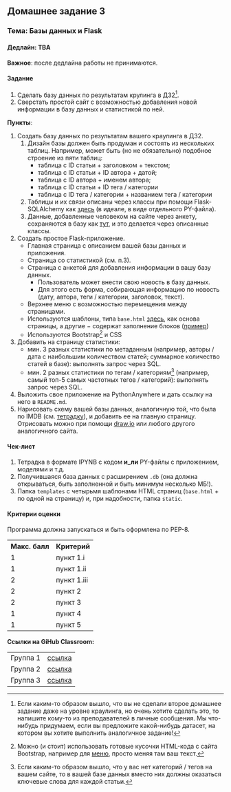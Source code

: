 ## Домашнее задание 3

### **Тема: Базы данных и Flask**

#### **Дедлайн**: TBA

**Важное**: после дедлайна работы не принимаются.

#### **Задание**
1. Cделать базу данных по результатам крулинга в ДЗ2[^1].
2. Сверстать простой сайт с возможностью добавления новой информации в базу данных и статистикой по ней.

**Пункты**:
1. Создать базу данных по результатам вашего краулинга в ДЗ2.
    1. Дизайн базы должен быть продуман и состоять из нескольких таблиц. Например, может быть (но не обязательно) подобное строение из пяти таблиц:
        - таблица с ID статьи + заголовком + текстом;
        - таблица с ID статьи + ID автора + датой;
        - таблица с ID автора + именем автора;
        - таблица с ID статьи + ID тега / категории
        - таблица с ID тега / категории + названием тега / категории
    2. Таблицы и их связи описаны через классы при помощи Flask-SQLAlchemy как [здесь](https://github.com/hse-ling-python/imdb-site-example/blob/main/models.py) (в идеале, в виде отдельного PY-файла).
    3. Данные, добавленные человеком на сайте через анкету, сохраняются в базу как [тут](https://github.com/hse-ling-python/seminars/blob/master/flask_applications/flask_db_queries_2024.ipynb), и это делается через описанные классы.
2. Создать простое Flask-приложение.
    - Главная страница с описанием вашей базы данных и приложения.
    - Страница со статистикой (см. п.3).
    - Страница с анкетой для добавления информации в вашу базу данных.
        - Пользователь может внести свою новость в базу данных.
        - Для этого есть форма, собирающая информацию по новость (дату, автора, теги / категории, заголовок, текст).
    - Верхнее меню с возможностью перемещения между страницами.
    - Используются шаблоны, типа `base.html` [здесь](https://github.com/hse-ling-python/imdb-site-example/blob/main/templates/base.html), как основа страницы, а другие $-$ содержат заполнение блоков ([пример](https://github.com/hse-ling-python/imdb-site-example/blob/main/templates/person.html))
    - Используются Bootstrap[^3] и CSS
3. Добавить на страницу статистики:
    - мин. 3 разных статистики по метаданным (например, авторы / дата с наибольшим количеством статей; суммарное количество статей в базе): выполнять запрос через SQL.
    - мин. 2 разных статистики по тегам / категориям[^2] (например, самый топ-5 самых частотных тегов / категорий): выполнять запрос через SQL.
4. Выложить свое приложение на PythonAnywhere и дать ссылку на него в `README.md`.
5. Нарисовать схему вашей базы данных, аналогичную той, что была по IMDB (см. [тетрадку](https://github.com/hse-ling-python/seminars/blob/master/databases/databases_1_2024.ipynb)), и добавить ее на главную страницу. Отрисовать можно при помощи [draw.io](https://www.drawio.com/) или любого другого аналогичного сайта.

#### Чек-лист
1. Тетрадка в формате IPYNB с кодом **и_ли** PY-файлы с приложением, моделями и т.д.
2. Получившаяся база данных с расширением `.db` (она должна открываться, быть заполненной и быть минимум несколько МБ!).
3. Папка `templates` с четырьмя шаблонами HTML страниц (`base.html` + по одной на страницу) и, при надобности, папка `static`.

#### Критерии оценки
Программа должна запускаться и быть оформлена по PEP-8.
<table>
    <tr><th>Макс. балл</th><th>Критерий</th></tr>
    <tr><td>1</td><td>пункт 1.i</td></tr>    
    <tr><td>1</td><td>пункт 1.ii</td></tr> 
    <tr><td>2</td><td>пункт 1.iii</td></tr> 
    <tr><td>2</td><td>пункт 2</td></tr> 
    <tr><td>2</td><td>пункт 3</td></tr>
    <tr><td>1</td><td>пункт 4</td></tr> 
    <tr><td>1</td><td>пункт 5</td></tr>
</table>

**Ссылки на GiHub Classroom:**

<table>
    <tr><td>Группа 1</td><td><a href="">ссылка</a></td></tr>
    <tr><td>Группа 2</td><td><a href="">ссылка</a></td></tr>
    <tr><td>Группа 3</td><td><a href="">ссылка</a></td></tr>       
</table>

[^1]: Если каким-то образом вышло, что вы не сделали второе домашнее задание даже на уровне краулинга, но очень хотите сделать это, то напишите кому-то из преподавателей в личные сообщения. Мы что-нибудь придумаем, если вы предложите какой-нибудь датасет, на котором вы хотите выполнить аналогичное задание! 
[^2]: Если каким-то образом вышло, что у вас нет категорий / тегов на вашем сайте, то в вашей базе данных вместо них должны оказаться ключевые слова для каждой статьи.
[^3]: Можно (и стоит) использовать готовые кусочки HTML-кода с сайта Bootstrap, например для [меню](https://getbootstrap.com/docs/4.5/components/navbar/), просто меняя там ваш текст.

